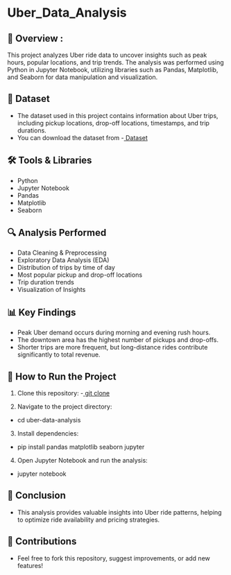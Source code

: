 # Uber_Data_Analysis

## 📌 Overview :
This project analyzes Uber ride data to uncover insights such as peak hours, popular locations, and trip trends. The analysis was performed using Python in Jupyter Notebook, utilizing libraries such as Pandas, Matplotlib, and Seaborn for data manipulation and visualization.

## 📂 Dataset
- The dataset used in this project contains information about Uber trips, including pickup locations, drop-off locations, timestamps, and trip durations.
- You can download the dataset from  -<a href="https://drive.google.com/file/d/1YlP6qwyybnk99izAmNUlryI6diJ9dlgB/view?usp=sharing"> Dataset</a>


## 🛠 Tools & Libraries
- Python
- Jupyter Notebook
- Pandas
- Matplotlib
- Seaborn

## 🔍 Analysis Performed
- Data Cleaning & Preprocessing
- Exploratory Data Analysis (EDA)
- Distribution of trips by time of day
- Most popular pickup and drop-off locations
- Trip duration trends
- Visualization of Insights

## 📊 Key Findings
- Peak Uber demand occurs during morning and evening rush hours.
- The downtown area has the highest number of pickups and drop-offs.
- Shorter trips are more frequent, but long-distance rides contribute significantly to total revenue.

## 🚀 How to Run the Project
1. Clone this repository:
 -<a href = "https://github.com/Gayuu01/Uber_Data_Analysis"> git clone</a>

2. Navigate to the project directory:
- cd uber-data-analysis

3. Install dependencies:
- pip install pandas matplotlib seaborn jupyter

4. Open Jupyter Notebook and run the analysis:
- jupyter notebook

## 📝 Conclusion
- This analysis provides valuable insights into Uber ride patterns, helping to optimize ride availability and pricing strategies.

## 📢 Contributions
- Feel free to fork this repository, suggest improvements, or add new features!
